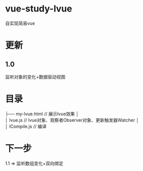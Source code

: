 # vue-study-lvue
自实现简易vue

# 更新
## 1.0
监听对象的变化+数据驱动视图

# 目录

├── my-lvue.html       //   展示lvue效果
│  
│  lvue.js            //   lvue对象、观察者Observer对象、更新触发器Watcher
│  
│  lCompile.js        //   编译

# 下一步
1.1 => 监听数组变化+双向绑定
